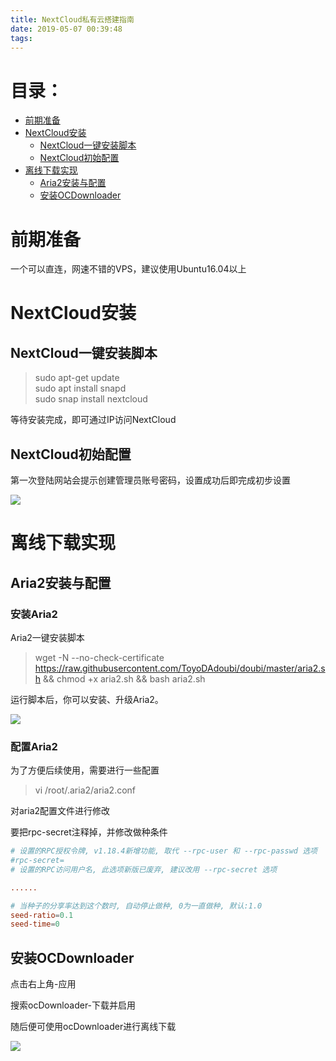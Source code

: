 ```yaml
---
title: NextCloud私有云搭建指南
date: 2019-05-07 00:39:48
tags:
---
```


# 目录：
* [前期准备](#前期准备)
* [NextCloud安装](#NextCloud安装)
    * [NextCloud一键安装脚本](#NextCloud一键安装脚本)
    * [NextCloud初始配置](#NextCloud初始配置)
* [离线下载实现](#离线下载实现)
    * [Aria2安装与配置](#Aria2安装与配置)
    * [安装OCDownloader](#安装OCDownloader)

# 前期准备

一个可以直连，网速不错的VPS，建议使用Ubuntu16.04以上

# NextCloud安装

## NextCloud一键安装脚本

>sudo apt-get update  
sudo apt install snapd  
sudo snap install nextcloud

等待安装完成，即可通过IP访问NextCloud

## NextCloud初始配置

第一次登陆网站会提示创建管理员账号密码，设置成功后即完成初步设置

![](https://s2.ax1x.com/2019/08/07/e4zjjP.png)

# 离线下载实现

## Aria2安装与配置

### 安装Aria2

Aria2一键安装脚本
>wget -N --no-check-certificate https://raw.githubusercontent.com/ToyoDAdoubi/doubi/master/aria2.sh && chmod +x aria2.sh && bash aria2.sh

运行脚本后，你可以安装、升级Aria2。

![](https://s2.ax1x.com/2019/08/07/e4zXct.png) 

### 配置Aria2

为了方便后续使用，需要进行一些配置

>vi /root/.aria2/aria2.conf

对aria2配置文件进行修改

要把rpc-secret注释掉，并修改做种条件
```conf
# 设置的RPC授权令牌, v1.18.4新增功能, 取代 --rpc-user 和 --rpc-passwd 选项
#rpc-secret=
# 设置的RPC访问用户名, 此选项新版已废弃, 建议改用 --rpc-secret 选项

......

# 当种子的分享率达到这个数时, 自动停止做种, 0为一直做种, 默认:1.0
seed-ratio=0.1
seed-time=0

```
## 安装OCDownloader

点击右上角-应用

搜索ocDownloader-下载并启用

随后便可使用ocDownloader进行离线下载

![](https://s2.ax1x.com/2019/08/07/e4zhX6.png) 